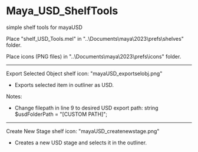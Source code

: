 # Maya_USD_ShelfTools
 simple shelf tools for mayaUSD

Place "shelf_USD_Tools.mel" in "..\Documents\maya\2023\prefs\shelves" folder.

Place icons (PNG files) in "..\Documents\maya\2023\prefs\icons" folder.

---------------------------------------
Export Selected Object
shelf icon: "mayaUSD_exportselobj.png"

- Exports selected item in outliner as USD.

Notes:
- Change filepath in line 9 to desired USD export path: string $usdFolderPath = "[CUSTOM PATH]";

---------------------------------------
Create New Stage
shelf icon: "mayaUSD_createnewstage.png"

- Creates a new USD stage and selects it in the outliner.